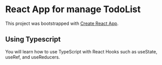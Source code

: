 # React App for manage TodoList

This project was bootstrapped with [Create React App](https://github.com/facebook/create-react-app).

## Using Typescript

You will learn how to use TypeScript with React Hooks such as useState, useRef, and useReducers.
